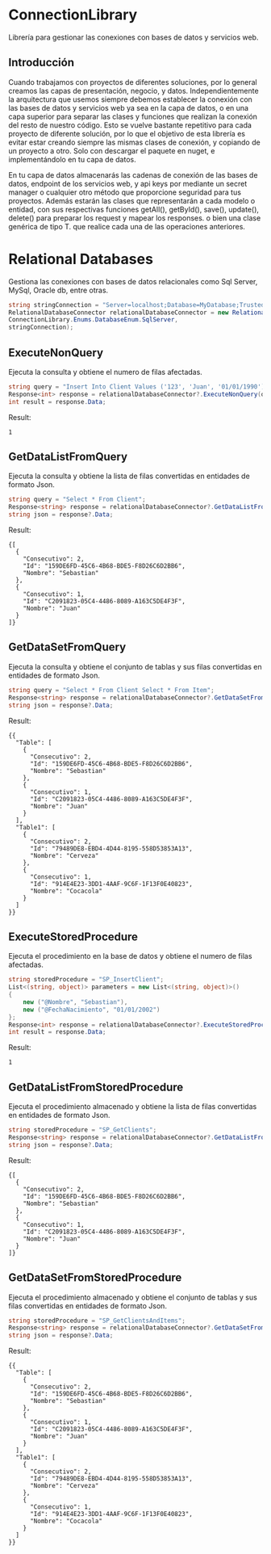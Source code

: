 # ConnectionLibrary
Librería para gestionar las conexiones con bases de datos y servicios web.

## Introducción

Cuando trabajamos con proyectos de diferentes soluciones, por lo general creamos las capas de presentación, negocio, y datos. Independientemente la arquitectura que usemos siempre debemos establecer la conexión con las bases de datos y servicios web ya sea en la capa de datos, o en una capa superior para separar las clases y funciones que realizan la conexión del resto de nuestro código. Esto se vuelve bastante repetitivo para cada proyecto de diferente solución, por lo que el objetivo de esta librería es evitar estar creando siempre las mismas clases de conexión, y copiando de un proyecto a otro. Solo con descargar el paquete en nuget, e implementándolo en tu capa de datos.

En tu capa de datos almacenarás las cadenas de conexión de las bases de datos, endpoint de los servicios web, y api keys por mediante un secret manager o cualquier otro método que proporcione seguridad para tus proyectos. Además estarán las clases que representarán a cada modelo o entidad, con sus respectivas funciones getAll(), getById(), save(), update(), delete() para preparar los request y mapear los responses. o bien una clase genérica de tipo T. que realice cada una de las operaciones anteriores.

# Relational Databases

Gestiona las conexiones con bases de datos relacionales como Sql Server, MySql, Oracle db, entre otras.

```cs
string stringConnection = "Server=localhost;Database=MyDatabase;Trusted_Connection=True;";
RelationalDatabaseConnector relationalDatabaseConnector = new RelationalDatabaseConnector(
ConnectionLibrary.Enums.DatabaseEnum.SqlServer,
stringConnection);
```

## **ExecuteNonQuery**

Ejecuta la consulta y obtiene el numero de filas afectadas.

```cs
string query = "Insert Into Client Values ('123', 'Juan', '01/01/1990')";
Response<int> response = relationalDatabaseConnector?.ExecuteNonQuery(query);
int result = response.Data;
```

Result:

```
1
```

## **GetDataListFromQuery**

Ejecuta la consulta y obtiene la lista de filas convertidas en entidades de formato Json.

```cs
string query = "Select * From Client";
Response<string> response = relationalDatabaseConnector?.GetDataListFromQuery(query);
string json = response?.Data;
```

Result:

```
{[
  {
    "Consecutivo": 2,
    "Id": "159DE6FD-45C6-4B68-BDE5-F8D26C6D2BB6",
    "Nombre": "Sebastian"
  },
  {
    "Consecutivo": 1,
    "Id": "C2091823-05C4-4486-8089-A163C5DE4F3F",
    "Nombre": "Juan"
  }
]}
```

## **GetDataSetFromQuery**

Ejecuta la consulta y obtiene el conjunto de tablas y sus filas convertidas en entidades de formato Json.

```cs
string query = "Select * From Client Select * From Item";
Response<string> response = relationalDatabaseConnector?.GetDataSetFromQuery(query);
string json = response?.Data;
```

Result:

```
{{
  "Table": [
    {
      "Consecutivo": 2,
      "Id": "159DE6FD-45C6-4B68-BDE5-F8D26C6D2BB6",
      "Nombre": "Sebastian"
    },
    {
      "Consecutivo": 1,
      "Id": "C2091823-05C4-4486-8089-A163C5DE4F3F",
      "Nombre": "Juan"
    }
  ],
  "Table1": [
    {
      "Consecutivo": 2,
      "Id": "79489DE8-EBD4-4D44-8195-558D53853A13",
      "Nombre": "Cerveza"
    },
    {
      "Consecutivo": 1,
      "Id": "914E4E23-3DD1-4AAF-9C6F-1F13F0E40823",
      "Nombre": "Cocacola"
    }
  ]
}}
```

## **ExecuteStoredProcedure**

Ejecuta el procedimiento en la base de datos y obtiene el numero de filas afectadas.

```cs
string storedProcedure = "SP_InsertClient";
List<(string, object)> parameters = new List<(string, object)>()
{
    new ("@Nombre", "Sebastian"),
    new ("@FechaNacimiento", "01/01/2002")
};
Response<int> response = relationalDatabaseConnector?.ExecuteStoredProcedure(storedProcedure, parameters);
int result = response.Data;
```

Result:

```
1
```

## **GetDataListFromStoredProcedure**

Ejecuta el procedimiento almacenado y obtiene la lista de filas convertidas en entidades de formato Json.

```cs
string storedProcedure = "SP_GetClients";
Response<string> response = relationalDatabaseConnector?.GetDataListFromStoredProcedure(storedProcedure);
string json = response?.Data;
```

Result:

```
{[
  {
    "Consecutivo": 2,
    "Id": "159DE6FD-45C6-4B68-BDE5-F8D26C6D2BB6",
    "Nombre": "Sebastian"
  },
  {
    "Consecutivo": 1,
    "Id": "C2091823-05C4-4486-8089-A163C5DE4F3F",
    "Nombre": "Juan"
  }
]}
```

## **GetDataSetFromStoredProcedure**

Ejecuta el procedimiento almacenado y obtiene el conjunto de tablas y sus filas convertidas en entidades de formato Json.

```cs
string storedProcedure = "SP_GetClientsAndItems";
Response<string> response = relationalDatabaseConnector?.GetDataSetFromStoredProcedure(storedProcedure);
string json = response?.Data;
```

Result:

```
{{
  "Table": [
    {
      "Consecutivo": 2,
      "Id": "159DE6FD-45C6-4B68-BDE5-F8D26C6D2BB6",
      "Nombre": "Sebastian"
    },
    {
      "Consecutivo": 1,
      "Id": "C2091823-05C4-4486-8089-A163C5DE4F3F",
      "Nombre": "Juan"
    }
  ],
  "Table1": [
    {
      "Consecutivo": 2,
      "Id": "79489DE8-EBD4-4D44-8195-558D53853A13",
      "Nombre": "Cerveza"
    },
    {
      "Consecutivo": 1,
      "Id": "914E4E23-3DD1-4AAF-9C6F-1F13F0E40823",
      "Nombre": "Cocacola"
    }
  ]
}}
```
